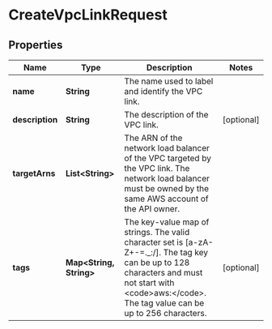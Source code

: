 

# CreateVpcLinkRequest


## Properties

| Name | Type | Description | Notes |
|------------ | ------------- | ------------- | -------------|
|**name** | **String** | The name used to label and identify the VPC link. |  |
|**description** | **String** | The description of the VPC link. |  [optional] |
|**targetArns** | **List&lt;String&gt;** | The ARN of the network load balancer of the VPC targeted by the VPC link. The network load balancer must be owned by the same AWS account of the API owner. |  |
|**tags** | **Map&lt;String, String&gt;** | The key-value map of strings. The valid character set is [a-zA-Z+-&#x3D;._:/]. The tag key can be up to 128 characters and must not start with &lt;code&gt;aws:&lt;/code&gt;. The tag value can be up to 256 characters. |  [optional] |



